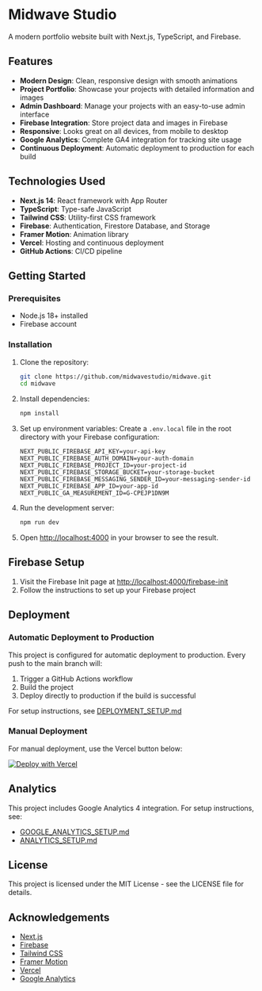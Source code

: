 # Midwave Studio

A modern portfolio website built with Next.js, TypeScript, and Firebase.

## Features

- **Modern Design**: Clean, responsive design with smooth animations
- **Project Portfolio**: Showcase your projects with detailed information and images
- **Admin Dashboard**: Manage your projects with an easy-to-use admin interface
- **Firebase Integration**: Store project data and images in Firebase
- **Responsive**: Looks great on all devices, from mobile to desktop
- **Google Analytics**: Complete GA4 integration for tracking site usage
- **Continuous Deployment**: Automatic deployment to production for each build

## Technologies Used

- **Next.js 14**: React framework with App Router
- **TypeScript**: Type-safe JavaScript
- **Tailwind CSS**: Utility-first CSS framework
- **Firebase**: Authentication, Firestore Database, and Storage
- **Framer Motion**: Animation library
- **Vercel**: Hosting and continuous deployment
- **GitHub Actions**: CI/CD pipeline

## Getting Started

### Prerequisites

- Node.js 18+ installed
- Firebase account

### Installation

1. Clone the repository:
   ```bash
   git clone https://github.com/midwavestudio/midwave.git
   cd midwave
   ```

2. Install dependencies:
   ```bash
   npm install
   ```

3. Set up environment variables:
   Create a `.env.local` file in the root directory with your Firebase configuration:
   ```
   NEXT_PUBLIC_FIREBASE_API_KEY=your-api-key
   NEXT_PUBLIC_FIREBASE_AUTH_DOMAIN=your-auth-domain
   NEXT_PUBLIC_FIREBASE_PROJECT_ID=your-project-id
   NEXT_PUBLIC_FIREBASE_STORAGE_BUCKET=your-storage-bucket
   NEXT_PUBLIC_FIREBASE_MESSAGING_SENDER_ID=your-messaging-sender-id
   NEXT_PUBLIC_FIREBASE_APP_ID=your-app-id
   NEXT_PUBLIC_GA_MEASUREMENT_ID=G-CPEJP1DN9M
   ```

4. Run the development server:
   ```bash
   npm run dev
   ```

5. Open [http://localhost:4000](http://localhost:4000) in your browser to see the result.

## Firebase Setup

1. Visit the Firebase Init page at [http://localhost:4000/firebase-init](http://localhost:4000/firebase-init)
2. Follow the instructions to set up your Firebase project

## Deployment

### Automatic Deployment to Production

This project is configured for automatic deployment to production. Every push to the main branch will:
1. Trigger a GitHub Actions workflow
2. Build the project
3. Deploy directly to production if the build is successful

For setup instructions, see [DEPLOYMENT_SETUP.md](DEPLOYMENT_SETUP.md)

### Manual Deployment

For manual deployment, use the Vercel button below:

[![Deploy with Vercel](https://vercel.com/button)](https://vercel.com/new/clone?repository-url=https%3A%2F%2Fgithub.com%2Fmidwavestudio%2Fmidwave)

## Analytics

This project includes Google Analytics 4 integration. For setup instructions, see:
- [GOOGLE_ANALYTICS_SETUP.md](GOOGLE_ANALYTICS_SETUP.md)
- [ANALYTICS_SETUP.md](ANALYTICS_SETUP.md)

## License

This project is licensed under the MIT License - see the LICENSE file for details.

## Acknowledgements

- [Next.js](https://nextjs.org/)
- [Firebase](https://firebase.google.com/)
- [Tailwind CSS](https://tailwindcss.com/)
- [Framer Motion](https://www.framer.com/motion/)
- [Vercel](https://vercel.com/)
- [Google Analytics](https://analytics.google.com/)
